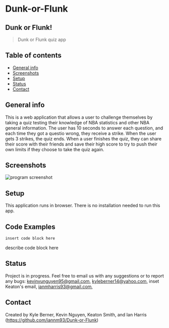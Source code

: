 # Dunk-or-Flunk
## Dunk or Flunk!
> Dunk or Flunk quiz app

## Table of contents
* [General info](#general-info)
* [Screenshots](#screenshots)
* [Setup](#setup)
* [Status](#status)
* [Contact](#contact)

## General info
This is a web application that allows a user to challenge themselves by taking a quiz testing their knowledge of NBA statistics and other NBA general information. The user has 10 seconds to answer each question, and each time they got a questio wrong, they receive a strike. When the user gets 3 strikes, the quiz ends. When a user finishes the quiz, they can share their score with their friends and save their high score to try to push their own limits if they choose to take the quiz again.
## Screenshots
![program screenshot]()


## Setup
This application runs in browser. There is no installation needed to run this app.

## Code Examples
 ```
insert code block here

```
describe code block here


## Status
Project is in progress. Feel free to email us with any suggestions or to report any bugs: kevinvunguyen95@gmail.com, kyleberner14@yahoo.com, inset Keaton's email, ianmharris93@gmail.com,


## Contact
Created by Kyle Berner, Kevin Nguyen, Keaton Smith, and Ian Harris (https://github.com/iannm93/Dunk-or-Flunk)